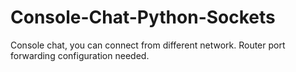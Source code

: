 # Console-Chat-Python-Sockets
Console chat, you can connect from different network. Router port forwarding configuration needed.
